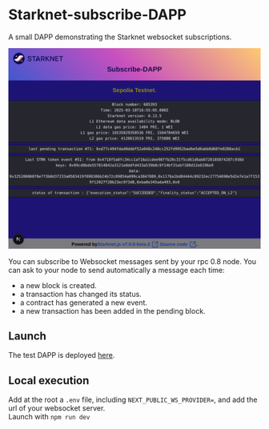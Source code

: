 # Starknet-subscribe-DAPP

A small DAPP demonstrating the Starknet websocket subscriptions.

<p align="center">
  <img src="./public/subscribeDAPP.png" />
</p>

You can subscribe to Websocket messages sent by your rpc 0.8 node.
You can ask to your node to send automatically a message each time:
- a new block is created.
- a transaction has changed its status.
- a contract has generated a new event.
- a new transaction has been added in the pending block.

## Launch
The test DAPP is deployed [here]().

## Local execution
Add at the root a `.env` file, including `NEXT_PUBLIC_WS_PROVIDER=`, and add the url of your websocket server.  
Launch with `npm run dev`
